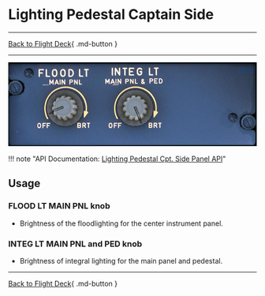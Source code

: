# Lighting Pedestal Captain Side

---

[Back to Flight Deck](../index.md){ .md-button }

---

![Pedestal Lighting Knobs](../../../assets/a32nx-briefing/pedestal/Pedestal-lighting.jpg "Pedestal Lighting Knobs")

!!! note "API Documentation: [Lighting Pedestal Cpt. Side Panel API](../../../../../aircraft/a32nx/a32nx-api/a32nx-flightdeck-api.md#lighting-pedestal-captain-side-panel)"

## Usage

### FLOOD LT MAIN PNL knob

- Brightness of the floodlighting for the center instrument panel.

### INTEG LT MAIN PNL and PED knob

- Brightness of integral lighting for the main panel and pedestal.

---

[Back to Flight Deck](../index.md){ .md-button }
